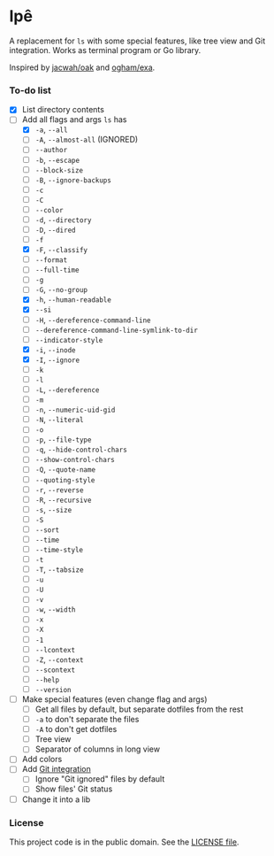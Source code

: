 # Ipê

A replacement for `ls` with some special features, like tree view and Git integration. Works as terminal program or Go library.

Inspired by [jacwah/oak][1] and [ogham/exa][2].

### To-do list

- [x] List directory contents
- [ ] Add all flags and args `ls` has
  - [x] `-a`, `--all`
  - [ ] `-A`, `--almost-all` (IGNORED)
  - [ ] `--author`
  - [ ] `-b`, `--escape`
  - [ ] `--block-size`
  - [ ] `-B`, `--ignore-backups`
  - [ ] `-c`
  - [ ] `-C`
  - [ ] `--color`
  - [ ] `-d`, `--directory`
  - [ ] `-D`, `--dired`
  - [ ] `-f`
  - [x] `-F`, `--classify`
  - [ ] `--format`
  - [ ] `--full-time`
  - [ ] `-g`
  - [ ] `-G`, `--no-group`
  - [x] `-h`, `--human-readable`
  - [x] `--si`
  - [ ] `-H`, `--dereference-command-line`
  - [ ] `--dereference-command-line-symlink-to-dir`
  - [ ] `--indicator-style`
  - [x] `-i`, `--inode`
  - [x] `-I`, `--ignore`
  - [ ] `-k`
  - [ ] `-l`
  - [ ] `-L`, `--dereference`
  - [ ] `-m`
  - [ ] `-n`, `--numeric-uid-gid`
  - [ ] `-N`, `--literal`
  - [ ] `-o`
  - [ ] `-p`, `--file-type`
  - [ ] `-q`, `--hide-control-chars`
  - [ ] `--show-control-chars`
  - [ ] `-Q`, `--quote-name`
  - [ ] `--quoting-style`
  - [ ] `-r`, `--reverse`
  - [ ] `-R`, `--recursive`
  - [ ] `-s`, `--size`
  - [ ] `-S`
  - [ ] `--sort`
  - [ ] `--time`
  - [ ] `--time-style`
  - [ ] `-t`
  - [ ] `-T`, `--tabsize`
  - [ ] `-u`
  - [ ] `-U`
  - [ ] `-v`
  - [ ] `-w`, `--width`
  - [ ] `-x`
  - [ ] `-X`
  - [ ] `-1`
  - [ ] `--lcontext`
  - [ ] `-Z`, `--context`
  - [ ] `--scontext`
  - [ ] `--help`
  - [ ] `--version`
- [ ] Make special features (even change flag and args)
  - [ ] Get all files by default, but separate dotfiles from the rest
  - [ ] `-a` to don't separate the files
  - [ ] `-A` to don't get dotfiles
  - [ ] Tree view
  - [ ] Separator of columns in long view
- [ ] Add colors
- [ ] Add [Git integration][3]
  - [ ] Ignore "Git ignored" files by default
  - [ ] Show files' Git status 
- [ ] Change it into a lib

### License

This project code is in the public domain. See the [LICENSE file][4].

[1]: https://github.com/jacwah/oak/
[2]: https://github.com/ogham/exa/
[3]: https://github.com/libgit2/git2go
[4]: https://github.com/Nhanderu/ype/blob/master/LICENSE
